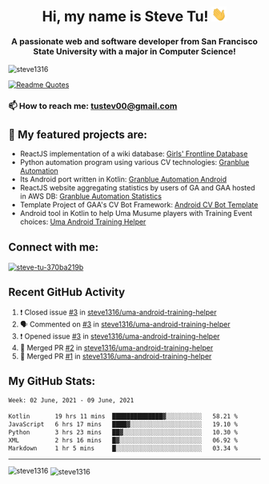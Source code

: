 <h1 align="center">Hi, my name is Steve Tu! <img src="wave.gif" alt="Wave" width="30px" /></h1>
<h3 align="center">A passionate web and software developer from San Francisco State University with a major in Computer Science!</h3>

<p align="left"> <img src="https://komarev.com/ghpvc/?username=steve1316&label=Profile%20views&color=0e75b6&style=flat" alt="steve1316" /> </p>

[![Readme Quotes](https://quotes-github-readme.vercel.app/api?type=horizontal)](https://github.com/piyushsuthar/github-readme-quotes)

### 📫 How to reach me: **tustev00@gmail.com**

## 🔭 My featured projects are:
- ReactJS implementation of a wiki database: [Girls' Frontline Database](https://github.com/steve1316/gfl-database)
- Python automation program using various CV technologies: [Granblue Automation](https://github.com/steve1316/granblue-automation-pyautogui)
- Its Android port written in Kotlin: [Granblue Automation Android](https://github.com/steve1316/granblue-automation-android)
- ReactJS website aggregating statistics by users of GA and GAA hosted in AWS DB: [Granblue Automation Statistics](https://github.com/steve1316/granblue-automation-aws-statistics)
- Template Project of GAA's CV Bot Framework: [Android CV Bot Template](https://github.com/steve1316/android-cv-bot-template)
- Android tool in Kotlin to help Uma Musume players with Training Event choices: [Uma Android Training Helper](https://github.com/steve1316/uma-android-training-helper)

## Connect with me:

<p align="left">
<a href="https://linkedin.com/in/steve-tu-370ba219b" target="blank"><img align="center" src="https://cdn.jsdelivr.net/npm/simple-icons@3.0.1/icons/linkedin.svg" alt="steve-tu-370ba219b" height="30" width="40" /></a>
</p>

## Recent GitHub Activity

<!--START_SECTION:activity-->
1. ❗️ Closed issue [#3](https://github.com/steve1316/uma-android-training-helper/issues/3) in [steve1316/uma-android-training-helper](https://github.com/steve1316/uma-android-training-helper)
2. 🗣 Commented on [#3](https://github.com/steve1316/uma-android-training-helper/issues/3) in [steve1316/uma-android-training-helper](https://github.com/steve1316/uma-android-training-helper)
3. ❗️ Opened issue [#3](https://github.com/steve1316/uma-android-training-helper/issues/3) in [steve1316/uma-android-training-helper](https://github.com/steve1316/uma-android-training-helper)
4. 🎉 Merged PR [#2](https://github.com/steve1316/uma-android-training-helper/pull/2) in [steve1316/uma-android-training-helper](https://github.com/steve1316/uma-android-training-helper)
5. 🎉 Merged PR [#1](https://github.com/steve1316/uma-android-training-helper/pull/1) in [steve1316/uma-android-training-helper](https://github.com/steve1316/uma-android-training-helper)
<!--END_SECTION:activity-->

## My GitHub Stats:

<!--START_SECTION:waka-->
```text
Week: 02 June, 2021 - 09 June, 2021

Kotlin       19 hrs 11 mins  ██████████████▓░░░░░░░░░░   58.21 % 
JavaScript   6 hrs 17 mins   ████▓░░░░░░░░░░░░░░░░░░░░   19.10 % 
Python       3 hrs 23 mins   ██▓░░░░░░░░░░░░░░░░░░░░░░   10.30 % 
XML          2 hrs 16 mins   █▓░░░░░░░░░░░░░░░░░░░░░░░   06.92 % 
Markdown     1 hr 5 mins     █░░░░░░░░░░░░░░░░░░░░░░░░   03.34 % 
```
<!--END_SECTION:waka-->

---

<p><img align="left" src="https://github-readme-stats.vercel.app/api/top-langs?username=steve1316&show_icons=true&locale=en&layout=compact&theme=radical" alt="steve1316" /></p>

<p>&nbsp;<img align="center" src="https://github-readme-stats.vercel.app/api?username=steve1316&show_icons=true&locale=en&count_private=true&theme=radical" alt="steve1316" /></p>
